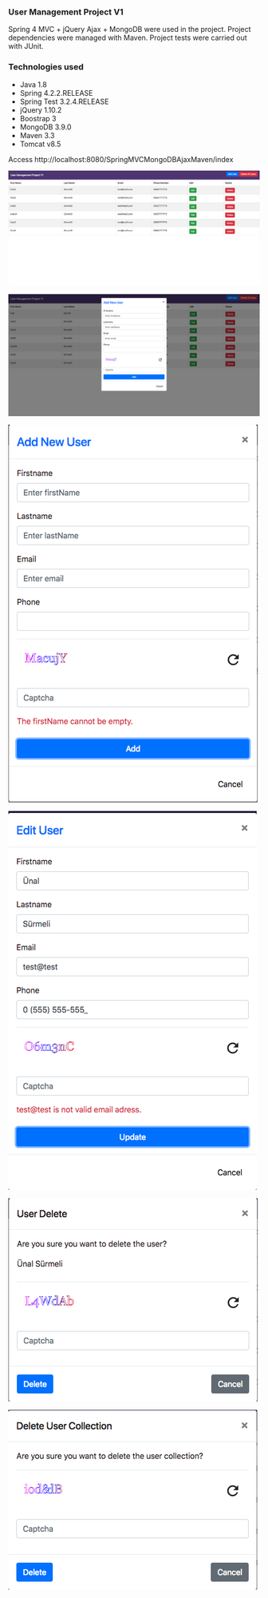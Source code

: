 ### User Management Project V1

Spring 4 MVC + jQuery Ajax + MongoDB were used in the project. Project dependencies were managed with Maven. Project tests were carried out with JUnit.

### Technologies used

- Java 1.8
- Spring 4.2.2.RELEASE
- Spring Test 3.2.4.RELEASE
- jQuery 1.10.2
- Boostrap 3
- MongoDB 3.9.0
- Maven 3.3
- Tomcat v8.5

Access http://localhost:8080/SpringMVCMongoDBAjaxMaven/index


![img](https://raw.githubusercontent.com/unalsurmeli/SpringMVCMongoDBAjaxMaven/master/Screen%20Shot%202018-11-30%20at%2005.33.41.png)

![img](https://raw.githubusercontent.com/unalsurmeli/SpringMVCMongoDBAjaxMaven/master/Screen%20Shot%202018-11-30%20at%2005.30.44.png)

![img](https://raw.githubusercontent.com/unalsurmeli/SpringMVCMongoDBAjaxMaven/master/Screen%20Shot%202018-11-30%20at%2005.31.04.png)

![img](https://raw.githubusercontent.com/unalsurmeli/SpringMVCMongoDBAjaxMaven/master/Screen%20Shot%202018-11-30%20at%2005.32.25.png)

![img](https://raw.githubusercontent.com/unalsurmeli/SpringMVCMongoDBAjaxMaven/master/Screen%20Shot%202018-11-30%20at%2005.32.56.png)

![img](https://raw.githubusercontent.com/unalsurmeli/SpringMVCMongoDBAjaxMaven/master/Screen%20Shot%202018-11-30%20at%2005.33.27.png)






